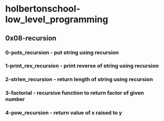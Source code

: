 # holbertonschool-low_level_programming
## 0x08-recursion
### 0-puts_recursion - put string using recursion
### 1-print_rev_recursion - print reverse of string using recursion
### 2-strlen_recursion - return length of string using recursion
### 3-factorial - recursive function to return factor of given number
### 4-pow_recursion - return value of x raised to y
